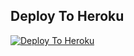 ## Deploy To Heroku

[![Deploy To Heroku](https://www.herokucdn.com/deploy/button.svg)](https://heroku.com/deploy?template=https://github.com/CrazyMindd/Music.git)
